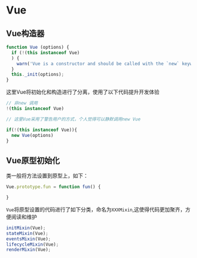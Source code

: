 # Vue

## Vue构造器

```js
function Vue (options) {
  if (!(this instanceof Vue)
  ) {
    warn('Vue is a constructor and should be called with the `new` keyword');
  }
  this._init(options);
}
```

这里Vue将初始化和构造进行了分离，使用了以下代码提升开发体验

```js
// 非new 调用
!(this instanceof Vue)

// 这里Vue采用了警告用户的方式，个人觉得可以静默调用new Vue

if(!(this instanceof Vue)){
  new Vue(options)
}
```

## Vue原型初始化

类一般将方法设置到原型上，如下：

```js
Vue.prototype.fun = function fun() {

}
```

`Vue`将原型设置的代码进行了如下分类，命名为`XXXMixin`,这使得代码更加聚齐，方便阅读和维护

```js
initMixin(Vue);
stateMixin(Vue);
eventsMixin(Vue);
lifecycleMixin(Vue);
renderMixin(Vue);
```

